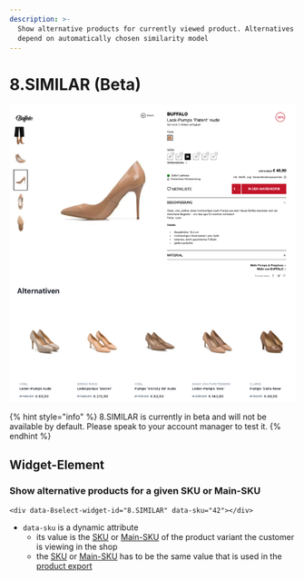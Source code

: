 ```yaml
---
description: >-
  Show alternative products for currently viewed product. Alternatives shown
  depend on automatically chosen similarity model
---
```


# 8.SIMILAR \(Beta\)

![](../.gitbook/assets/8.similar-beta-outletcity.png)



{% hint style="info" %}
8.SIMILAR is currently in beta and will not be available by default. Please speak to your account manager to test it.
{% endhint %}

## Widget-Element

### **Show alternative products for a given SKU or Main-SKU**

```markup
<div data-8select-widget-id="8.SIMILAR" data-sku="42"></div>
```

* `data-sku` is a dynamic attribute
  * its value is the [SKU](../produktdaten-uebermitteln/stammdaten/details.md#sku-sku) or [Main-SKU](../produktdaten-uebermitteln/stammdaten/details.md#main-sku-main-sku) of the product variant the customer is viewing in the shop
  * the [SKU](../produktdaten-uebermitteln/stammdaten/details.md#sku-sku) or [Main-SKU](../produktdaten-uebermitteln/stammdaten/details.md#main-sku-main-sku) has to be the same value that is used in the [product export](../integration/produkt-export.md)



